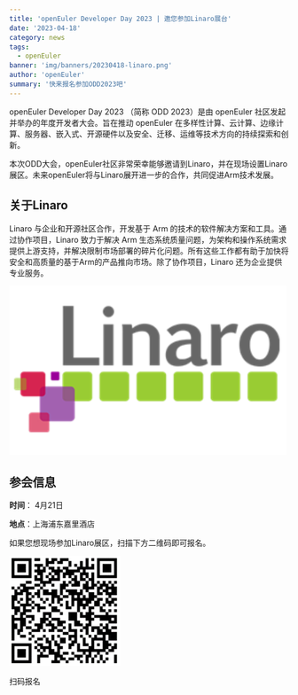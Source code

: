 ```yaml
---
title: 'openEuler Developer Day 2023 | 邀您参加Linaro展台'
date: '2023-04-18'
category: news
tags:
  - openEuler
banner: 'img/banners/20230418-linaro.png'
author: 'openEuler'
summary: '快来报名参加ODD2023吧'
---
```


openEuler Developer Day 2023 （简称 ODD 2023）是由 openEuler
社区发起并举办的年度开发者大会。旨在推动 openEuler
在多样性计算、云计算、边缘计算、服务器、嵌入式、开源硬件以及安全、迁移、运维等技术方向的持续探索和创新。

本次ODD大会，openEuler社区非常荣幸能够邀请到Linaro，并在现场设置Linaro展区。未来openEuler将与Linaro展开进一步的合作，共同促进Arm技术发展。

## 关于Linaro

Linaro 与企业和开源社区合作，开发基于 Arm
的技术的软件解决方案和工具。通过协作项目，Linaro 致力于解决 Arm
生态系统质量问题，为架构和操作系统需求提供上游支持，并解决限制市场部署的碎片化问题。所有这些工作都有助于加快将安全和高质量的基于Arm的产品推向市场。除了协作项目，Linaro
还为企业提供专业服务。

<img src="./media/image1.png" width="500" >

## 参会信息

**时间**： 4月21日  

**地点**：上海浦东嘉里酒店

如果您想现场参加Linaro展区，扫描下方二维码即可报名。

<img src="./media/image2.png" width="200" >


扫码报名
